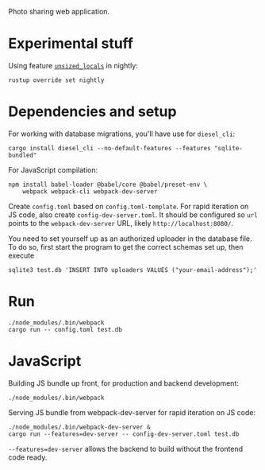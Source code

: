 Photo sharing web application.

Experimental stuff
==================
Using feature [`unsized_locals`] in nightly:

    rustup override set nightly

[`unsized_locals`]: https://doc.rust-lang.org/beta/unstable-book/language-features/unsized-locals.html

Dependencies and setup
======================
For working with database migrations, you'll have use for `diesel_cli`:

    cargo install diesel_cli --no-default-features --features "sqlite-bundled"

For JavaScript compilation:

    npm install babel-loader @babel/core @babel/preset-env \
        webpack webpack-cli webpack-dev-server

Create `config.toml` based on `config.toml-template`. For rapid iteration on
JS code, also create `config-dev-server.toml`. It should be configured so
`url` points to the `webpack-dev-server` URL, likely `http://localhost:8080/`.

You need to set yourself up as an authorized uploader in the database file. To
do so, first start the program to get the correct schemas set up, then execute

    sqlite3 test.db 'INSERT INTO uploaders VALUES ("your-email-address");'

Run
===
    ./node_modules/.bin/webpack
    cargo run -- config.toml test.db

JavaScript
==========
Building JS bundle up front, for production and backend development:

    ./node_modules/.bin/webpack

Serving JS bundle from webpack-dev-server for rapid iteration on JS code:

    ./node_modules/.bin/webpack-dev-server &
    cargo run --features=dev-server -- config-dev-server.toml test.db

`--features=dev-server` allows the backend to build without the frontend code
ready.
